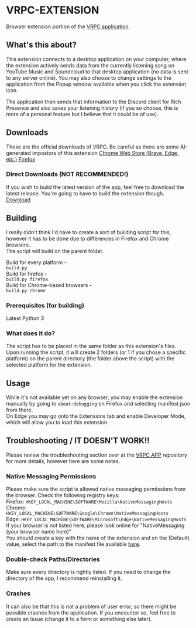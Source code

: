# VRPC-EXTENSION

Browser extension portion of the [VRPC application](https://github.com/Viktirr/vrpc-app).  


## What's this about?
This extension connects to a desktop application on your computer, where the extension actively sends data from the currently listening song on YouTube Music and Soundcloud to that desktop application (no data is sent to any server online). You may also choose to change settings to the application from the Popup window available when you click the extension icon.  

The application then sends that information to the Discord client for Rich Presence and also saves your listening history (if you so choose, this is more of a personal feature but I believe that it could be of use).

## Downloads  
These are the official downloads of VRPC. Be careful as there are some AI-generated impostors of this extension
[Chrome Web Store (Brave, Edge, etc.)](https://chromewebstore.google.com/detail/vrpc-extension/dmfcnhgakihhigbkpefjgjkbbnkjagpb)
[Firefox](https://addons.mozilla.org/en-US/firefox/addon/vrpc-extension)
### Direct Downloads (NOT RECOMMENDED!)
If you wish to build the latest version of the app, feel free to download the latest release. You're going to have to build the extension though.  
[Download](https://github.com/Viktirr/vrpc-extension/releases/latest)


## Building  
I really didn't think I'd have to create a sort of building script for this, however it has to be done due to differences in Firefox and Chrome browsers.   
The script will build on the parent folder.  

Build for every platform -  
`build.py`  
Build for firefox -  
`build.py firefox`  
Build for Chrome-based browsers -  
`build.py chrome`

### Prerequisites (for building)
Latest Python 3

### What does it do?
The script has to be placed in the same folder as this extension's files. Upon running the script, it will create 2 folders (or 1 if you chose a specific platform) on the parent directory (the folder above the script) with the selected platform for the extension.

## Usage
While it's not available yet on any browser, you may enable the extension manually by going to
`about:debugging`
on Firefox and selecting manifest.json from there.  
On Edge you may go onto the Extensions tab and enable Developer Mode, which will allow you to load this extension.

## Troubleshooting / IT DOESN'T WORK!!
Please review the troubleshooting section over at the [VRPC APP](https://github.com/Viktirr/vrpc-app) repository for more details, however here are some notes.  
  
### Native Messaging Permissions
Please make sure the script is allowed native messaging permissions from the browser. Check the following registry keys:  
Firefox: `HKEY_LOCAL_MACHINE\SOFTWARE\Mozilla\NativeMessagingHosts`  
Chrome: `HKEY_LOCAL_MACHINE\SOFTWARE\Google\Chrome\NativeMessagingHosts`  
Edge: `HKEY_LOCAL_MACHINE\SOFTWARE\Microsoft\Edge\NativeMessagingHosts`  
If your browser is not listed here, please look online for "NativeMessaging (your browser name here)"  
You should create a key with the name of the extension and on the (Default) value, select the path to the manifest file available [here](https://github.com/Viktirr/vrpc-app/blob/main/NativeMessagingJson/vrpc.json).  
  
### Double-check Paths/Directories
Make sure every directory is rightly listed. If you need to change the directory of the app, I recommend reinstalling it.

### Crashes
It can also be that this is not a problem of user error, so there might be possible crashes from the application. If you encounter so, feel free to create an Issue (change it to a form or something else later).